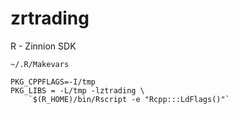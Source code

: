 # zrtrading
R - Zinnion SDK


`~/.R/Makevars`


```
PKG_CPPFLAGS=-I/tmp
PKG_LIBS = -L/tmp -lztrading \
    `$(R_HOME)/bin/Rscript -e "Rcpp:::LdFlags()"`
```
